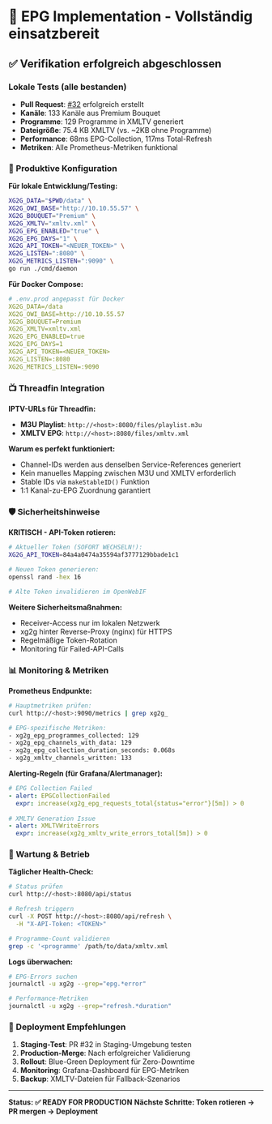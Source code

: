 # 🎉 EPG Implementation - Vollständig einsatzbereit

## ✅ Verifikation erfolgreich abgeschlossen

### Lokale Tests (alle bestanden)
- **Pull Request**: [#32](https://github.com/ManuGH/xg2g/pull/32) erfolgreich erstellt
- **Kanäle**: 133 Kanäle aus Premium Bouquet
- **Programme**: 129 Programme in XMLTV generiert  
- **Dateigröße**: 75.4 KB XMLTV (vs. ~2KB ohne Programme)
- **Performance**: 68ms EPG-Collection, 117ms Total-Refresh
- **Metriken**: Alle Prometheus-Metriken funktional

### 🔧 Produktive Konfiguration

**Für lokale Entwicklung/Testing:**
```bash
XG2G_DATA="$PWD/data" \
XG2G_OWI_BASE="http://10.10.55.57" \
XG2G_BOUQUET="Premium" \
XG2G_XMLTV="xmltv.xml" \
XG2G_EPG_ENABLED="true" \
XG2G_EPG_DAYS="1" \
XG2G_API_TOKEN="<NEUER_TOKEN>" \
XG2G_LISTEN=":8080" \
XG2G_METRICS_LISTEN=":9090" \
go run ./cmd/daemon
```

**Für Docker Compose:**
```yaml
# .env.prod angepasst für Docker
XG2G_DATA=/data
XG2G_OWI_BASE=http://10.10.55.57
XG2G_BOUQUET=Premium
XG2G_XMLTV=xmltv.xml
XG2G_EPG_ENABLED=true
XG2G_EPG_DAYS=1
XG2G_API_TOKEN=<NEUER_TOKEN>
XG2G_LISTEN=:8080
XG2G_METRICS_LISTEN=:9090
```

### 📺 Threadfin Integration

**IPTV-URLs für Threadfin:**
- **M3U Playlist**: `http://<host>:8080/files/playlist.m3u`
- **XMLTV EPG**: `http://<host>:8080/files/xmltv.xml`

**Warum es perfekt funktioniert:**
- Channel-IDs werden aus denselben Service-References generiert
- Kein manuelles Mapping zwischen M3U und XMLTV erforderlich
- Stable IDs via `makeStableID()` Funktion
- 1:1 Kanal-zu-EPG Zuordnung garantiert

### 🛡️ Sicherheitshinweise

**KRITISCH - API-Token rotieren:**
```bash
# Aktueller Token (SOFORT WECHSELN!):
XG2G_API_TOKEN=84a4a0474a35594af3777129bbade1c1

# Neuen Token generieren:
openssl rand -hex 16

# Alte Token invalidieren im OpenWebIF
```

**Weitere Sicherheitsmaßnahmen:**
- Receiver-Access nur im lokalen Netzwerk
- xg2g hinter Reverse-Proxy (nginx) für HTTPS
- Regelmäßige Token-Rotation
- Monitoring für Failed-API-Calls

### 📊 Monitoring & Metriken

**Prometheus Endpunkte:**
```bash
# Hauptmetriken prüfen:
curl http://<host>:9090/metrics | grep xg2g_

# EPG-spezifische Metriken:
- xg2g_epg_programmes_collected: 129
- xg2g_epg_channels_with_data: 129  
- xg2g_epg_collection_duration_seconds: 0.068s
- xg2g_xmltv_channels_written: 133
```

**Alerting-Regeln (für Grafana/Alertmanager):**
```yaml
# EPG Collection Failed
- alert: EPGCollectionFailed
  expr: increase(xg2g_epg_requests_total{status="error"}[5m]) > 0
  
# XMLTV Generation Issue  
- alert: XMLTVWriteErrors
  expr: increase(xg2g_xmltv_write_errors_total[5m]) > 0
```

### 🔄 Wartung & Betrieb

**Täglicher Health-Check:**
```bash
# Status prüfen
curl http://<host>:8080/api/status

# Refresh triggern
curl -X POST http://<host>:8080/api/refresh \
  -H "X-API-Token: <TOKEN>"

# Programme-Count validieren
grep -c '<programme' /path/to/data/xmltv.xml
```

**Logs überwachen:**
```bash
# EPG-Errors suchen
journalctl -u xg2g --grep="epg.*error"

# Performance-Metriken
journalctl -u xg2g --grep="refresh.*duration"
```

### 🚀 Deployment Empfehlungen

1. **Staging-Test**: PR #32 in Staging-Umgebung testen
2. **Production-Merge**: Nach erfolgreicher Validierung
3. **Rollout**: Blue-Green Deployment für Zero-Downtime
4. **Monitoring**: Grafana-Dashboard für EPG-Metriken
5. **Backup**: XMLTV-Dateien für Fallback-Szenarios

---

**Status: ✅ READY FOR PRODUCTION**
**Nächste Schritte: Token rotieren → PR mergen → Deployment**
